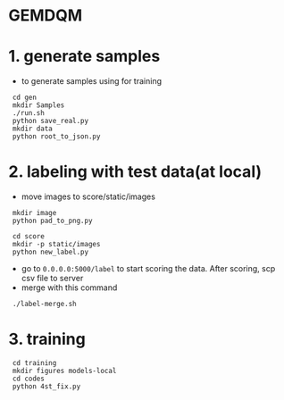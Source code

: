 # GEMDQM

# 1. generate samples

- to generate samples using for training
```
 cd gen
 mkdir Samples
 ./run.sh
 python save_real.py 
 mkdir data
 python root_to_json.py
```

# 2. labeling with test data(at local)

- move images to score/static/images
```
 mkdir image
 python pad_to_png.py
```

```
 cd score
 mkdir -p static/images
 python new_label.py
```

- go to `0.0.0.0:5000/label` to start scoring the data. After scoring, scp csv file to server
- merge with this command
```
 ./label-merge.sh
```

# 3. training
```
 cd training
 mkdir figures models-local
 cd codes
 python 4st_fix.py
```
